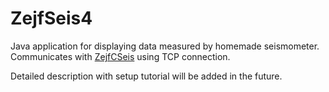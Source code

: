 # ZejfSeis4

Java application for displaying data measured by homemade seismometer. Communicates with [ZejfCSeis](https://github.com/xspanger3770/ZejfCSeis) using TCP connection.

Detailed description with setup tutorial will be added in the future.
